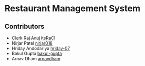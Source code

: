 # Restaurant Management System

## Contributors

- Clerk Raj Anuj [itsRaCl](https://github.com/itsRaCl)
- Nirjar Patel [nirjar018](https://github.com/nirjar018)
- Hriday Andodariya [hriday-07](https://github.com/hriday-07)
- Bakul Gupta [bakul-gupta](https://github.com/bakul-gupta)
- Arnav Dham [arnavdham](https://github.com/arnavdham)
